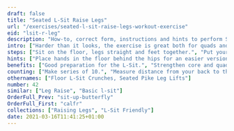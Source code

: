 ```yaml
---
draft: false
title: "Seated L-Sit Raise Legs"
url: "/exercises/seated-l-sit-raise-legs-workout-exercise"
eid: "lsit-r-leg"
description: "How-to, correct form, instructions and hints to perform Seated L-Sit Raise Legs. Similar exercises and video demo"
intro: ["Harder than it looks, the exercise is great both for quads and core."]
steps: ["Sit on the floor, legs straight and feet together.", "Put your hands on the floor, near the hips or further closer to the knees.", "Raise both feet of the ground, keeping the legs straight.", "Lower both legs back to the floor. This is one repetition."]
hints: ["Place hands in the floor behind the hips for an easier version. Move them towards the feet for increased difficulty.", "Keep your back in a straight line position.", "Keep your legs extended, without bending the knees."]
benefits: ["Good preparation for the L-Sit.", "Strengthen core and quads.", "Improves your back position."]
counting: ["Make series of 10.", "Measure distance from your back to the point of your fingers. The closer to your feet, the harder the exercise."]
othernames: ["Floor L-Sit Crunches, Seated Pike Leg Lifts"]
number: 42
similar: ["Leg Raise", "Basic l-sit"]
OrderFull_Prev: "sit-up-butterfly"
OrderFull_First: "calfr"
collections: ["Raising Legs", "L-Sit Friendly"]
date: 2021-03-16T11:41:25+01:00
---
```

